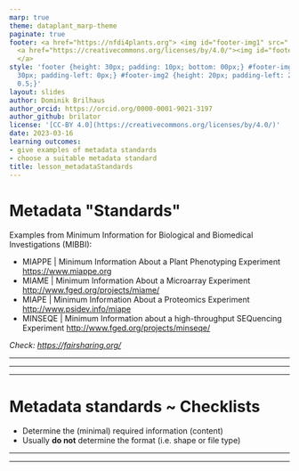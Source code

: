 ```yaml
---
marp: true
theme: dataplant_marp-theme
paginate: true
footer: <a href="https://nfdi4plants.org"> <img id="footer-img1" src="../../images/_logos/DataPLANT/DataPLANT_logo_square_bg_transparent.svg"></a>
  <a href="https://creativecommons.org/licenses/by/4.0/"><img id="footer-img2" src="../../images/_logos/CreativeCommons/by.svg">
  </a>
style: 'footer {height: 30px; padding: 10px; bottom: 00px;} #footer-img1 {height:
  30px; padding-left: 0px;} #footer-img2 {height: 20px; padding-left: 20px; opacity:
  0.5;}'
layout: slides
author: Dominik Brilhaus
author_orcid: https://orcid.org/0000-0001-9021-3197
author_github: brilator
license: '[CC-BY 4.0](https://creativecommons.org/licenses/by/4.0/)'
date: 2023-03-16
learning outcomes:
- give examples of metadata standards
- choose a suitable metadata standard
title: lesson_metadataStandards
---
```


# Metadata "Standards"

Examples from Minimum Information for Biological and Biomedical Investigations (MIBBI):
- MIAPPE | Minimum Information About a Plant Phenotyping Experiment https://www.miappe.org
- MIAME | Minimum Information About a Microarray Experiment http://www.fged.org/projects/miame/
- MIAPE | Minimum Information About a Proteomics Experiment http://www.psidev.info/miape
- MINSEQE | Minimum Information about a high-throughput SEQuencing Experiment http://www.fged.org/projects/minseqe/

*Check: https://fairsharing.org/*

<!-- Source to slide(s) -->
<!-- ../../bricks/lesson_metadataStandards-NotStandards.md -->


---

<!-- Source to slide(s) -->
<!-- ../../bricks/lesson_metadataStandards-MIAPE.md -->


---

<!-- Source to slide(s) -->
<!-- ../../bricks/lesson_metadataStandards-MIAPPE.md -->


---

# Metadata standards ~ Checklists

- Determine the (minimal) required information (content)
- Usually **do not** determine the format (i.e. shape or file type)

<!-- Source to slide(s) -->
<!-- ../../bricks/lesson_metadataStandards-Checklists.md -->


---

<!-- Source to slide(s) -->
<!-- ../../bricks/lesson_metadataStandards-MIAPPE_ISA.md -->


---
